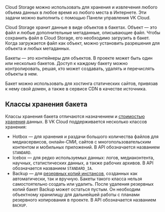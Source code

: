 Cloud Storage можно использовать для хранения и извлечения любого объема данных в любое время из любого места в Интернете. Эти задачи можно выполнить с помощью Панели управления VK Cloud.

Cloud Storage хранит данные в виде объектов в бакетах. Объект — это файл и любые дополнительные метаданные, описывающие файл. Чтобы сохранить файл в Cloud Storage, его необходимо загрузить в бакет. Когда загружается файл как объект, можно установить разрешения для объекта и любых метаданных.

Бакеты — это контейнеры для объектов. В проекте может быть один или несколько бакетов. Доступ к каждому бакету можно контролировать, решая, кто может создавать, удалять и перечислять объекты в нем.

Бакет можно использовать для хостинга статических сайтов, привязав к нему свой домен, а также в сервисе CDN в качестве источника.

## Классы хранения бакета

Классы хранения бакета отличаются назначением и [стоимостью хранения](https://cloud.vk.com/pricelist) данных. В VK Cloud поддерживается несколько классов хранения:

- Hotbox — для хранения и раздачи большого количества файлов для медиасервисов, онлайн-СМИ, сайтов с многопользовательским контентом и мобильных приложений. В API обозначается названием `STANDARD`.
- Icebox — для редко используемых данных: логов, медиаконтента, научных, статистических данных, а также рабочих архивов. В API обозначается названием `STANDARD_IA`.
- Backup — для [резервных копий инстансов](/ru/storage/backups), созданных как автоматически, так и вручную. Бакеты такого класса нельзя самостоятельно создать или удалить. После удаления резервных копий бакет Backup может остаться пустым. Он необходим объектному хранилищу для дальнейшей работы с планами резервного копирования в проекте. В API обозначается названием `BACKUP`.
